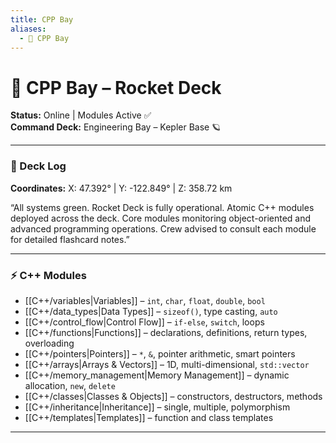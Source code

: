 ```yaml
---
title: CPP Bay
aliases:
  - 🚀 CPP Bay
---
```


# 🚀 CPP Bay – Rocket Deck

**Status:** Online | Modules Active ✅  
**Command Deck:** Engineering Bay – Kepler Base 🪐  

---

### 📝 Deck Log
**Coordinates:** X: 47.392° | Y: -122.849° | Z: 358.72 km  

“All systems green. Rocket Deck is fully operational. Atomic C++ modules deployed across the deck. Core modules monitoring object-oriented and advanced programming operations. Crew advised to consult each module for detailed flashcard notes.”

---

### ⚡ C++ Modules

- [[C++/variables|Variables]] – `int`, `char`, `float`, `double`, `bool`  
- [[C++/data_types|Data Types]] – `sizeof()`, type casting, `auto`  
- [[C++/control_flow|Control Flow]] – `if-else`, `switch`, loops  
- [[C++/functions|Functions]] – declarations, definitions, return types, overloading  
- [[C++/pointers|Pointers]] – `*`, `&`, pointer arithmetic, smart pointers  
- [[C++/arrays|Arrays & Vectors]] – 1D, multi-dimensional, `std::vector`  
- [[C++/memory_management|Memory Management]] – dynamic allocation, `new`, `delete`  
- [[C++/classes|Classes & Objects]] – constructors, destructors, methods  
- [[C++/inheritance|Inheritance]] – single, multiple, polymorphism  
- [[C++/templates|Templates]] – function and class templates  

---
